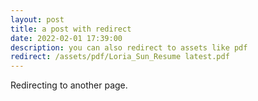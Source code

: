 ```yaml
---
layout: post
title: a post with redirect
date: 2022-02-01 17:39:00
description: you can also redirect to assets like pdf
redirect: /assets/pdf/Loria_Sun_Resume latest.pdf
---
```


Redirecting to another page.
